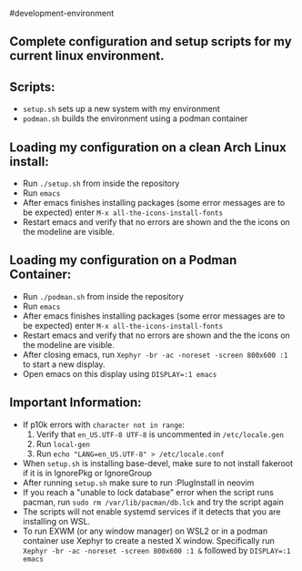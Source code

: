#development-environment
## Complete configuration and setup scripts for my current linux environment.

## Scripts: 
- `setup.sh` sets up a new system with my environment
- `podman.sh` builds the environment using a podman container

## Loading my configuration on a clean Arch Linux install:
- Run `./setup.sh` from inside the repository
- Run `emacs`
- After emacs finishes installing packages (some error messages are to be expected) enter `M-x all-the-icons-install-fonts`
- Restart emacs and verify that no errors are shown and the the icons on the modeline are visible.

## Loading my configuration on a Podman Container:
- Run `./podman.sh` from inside the repository
- Run `emacs`
- After emacs finishes installing packages (some error messages are to be expected) enter `M-x all-the-icons-install-fonts`
- Restart emacs and verify that no errors are shown and the the icons on the modeline are visible.
- After closing emacs, run `Xephyr -br -ac -noreset -screen 800x600 :1` to start a new display.
- Open emacs on this display using `DISPLAY=:1 emacs`

## Important Information:
- If p10k errors with `character not in range`:
    1. Verify that `en_US.UTF-8 UTF-8` is uncommented in `/etc/locale.gen`
    2. Run `local-gen`
    3. Run `echo "LANG=en_US.UTF-8" > /etc/locale.conf`
- When `setup.sh` is installing base-devel, make sure to not install fakeroot if it is in IgnorePkg or IgnoreGroup
- After running `setup.sh` make sure to run :PlugInstall in neovim
- If you reach a "unable to lock database" error when the script runs pacman, run `sudo rm /var/lib/pacman/db.lck` and try the script again
- The scripts will not enable systemd services if it detects that you are installing on WSL.
- To run EXWM (or any window manager) on WSL2 or in a podman container use Xephyr to create a nested X window. Specifically run `Xephyr -br -ac -noreset -screen 800x600 :1 &` followed by `DISPLAY=:1 emacs`
